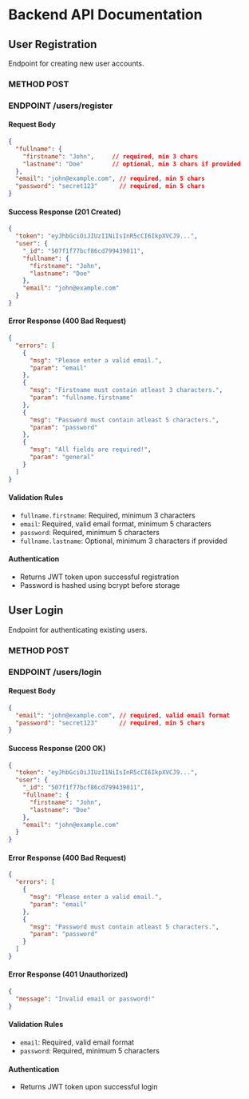 # Backend API Documentation

## User Registration
Endpoint for creating new user accounts.

### METHOD POST
### ENDPOINT /users/register

#### Request Body
```json
{
  "fullname": {
    "firstname": "John",     // required, min 3 chars
    "lastname": "Doe"        // optional, min 3 chars if provided
  },
  "email": "john@example.com", // required, min 5 chars
  "password": "secret123"      // required, min 5 chars
}
```

#### Success Response (201 Created)
```json
{
  "token": "eyJhbGciOiJIUzI1NiIsInR5cCI6IkpXVCJ9...", 
  "user": {
    "_id": "507f1f77bcf86cd799439011",
    "fullname": {
      "firstname": "John",
      "lastname": "Doe"
    },
    "email": "john@example.com"
  }
}
```

#### Error Response (400 Bad Request)
```json
{
  "errors": [
    {
      "msg": "Please enter a valid email.",
      "param": "email"
    },
    {
      "msg": "Firstname must contain atleast 3 characters.",
      "param": "fullname.firstname"
    },
    {
      "msg": "Password must contain atleast 5 characters.",
      "param": "password"
    },
    {
      "msg": "All fields are required!",
      "param": "general"
    }
  ]
}
```

#### Validation Rules
- `fullname.firstname`: Required, minimum 3 characters
- `email`: Required, valid email format, minimum 5 characters
- `password`: Required, minimum 5 characters
- `fullname.lastname`: Optional, minimum 3 characters if provided

#### Authentication
- Returns JWT token upon successful registration
- Password is hashed using bcrypt before storage

## User Login
Endpoint for authenticating existing users.

### METHOD POST
### ENDPOINT /users/login

#### Request Body
```json
{
  "email": "john@example.com", // required, valid email format
  "password": "secret123"      // required, min 5 chars
}
```

#### Success Response (200 OK)
```json
{
  "token": "eyJhbGciOiJIUzI1NiIsInR5cCI6IkpXVCJ9...", 
  "user": {
    "_id": "507f1f77bcf86cd799439011",
    "fullname": {
      "firstname": "John",
      "lastname": "Doe"
    },
    "email": "john@example.com"
  }
}
```

#### Error Response (400 Bad Request)
```json
{
  "errors": [
    {
      "msg": "Please enter a valid email.",
      "param": "email"
    },
    {
      "msg": "Password must contain atleast 5 characters.",
      "param": "password"
    }
  ]
}
```

#### Error Response (401 Unauthorized)
```json
{
  "message": "Invalid email or password!"
}
```

#### Validation Rules
- `email`: Required, valid email format
- `password`: Required, minimum 5 characters

#### Authentication
- Returns JWT token upon successful login